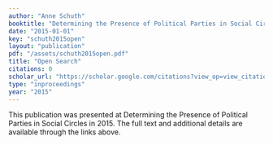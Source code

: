 ```yaml
---
author: "Anne Schuth"
booktitle: "Determining the Presence of Political Parties in Social Circles"
date: "2015-01-01"
key: "schuth2015open"
layout: "publication"
pdf: "/assets/schuth2015open.pdf"
title: "Open Search"
citations: 0
scholar_url: "https://scholar.google.com/citations?view_op=view_citation&hl=en&user=Y3ahb_wAAAAJ&pagesize=100&citation_for_view=Y3ahb_wAAAAJ:SpbeaW3--B0C"
type: "inproceedings"
year: "2015"
---
```


This publication was presented at Determining the Presence of Political Parties in Social Circles in 2015. The full text and additional details are available through the links above.